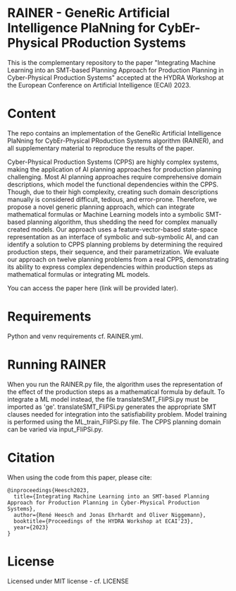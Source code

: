 # RAINER - GeneRic Artificial Intelligence PlaNning for CybEr-Physical PRoduction Systems

This is the complementary repository to the paper "Integrating Machine Learning into an SMT-based Planning Approach for Production Planning in Cyber-Physical Production Systems" accepted at the HYDRA Workshop at the European Conference on Artificial Intelligence (ECAI) 2023.

# Content
The repo contains an implementation of the GeneRic Artificial Intelligence PlaNning for CybEr-Physical PRoduction Systems algorithm (RAINER), and all supplementary material to reproduce the results of the paper.

Cyber-Physical Production Systems (CPPS) are highly complex systems, making the application of AI planning approaches for production planning challenging.
Most AI planning approaches require comprehensive domain descriptions, which model the functional dependencies within the CPPS.
Though, due to their high complexity, creating such domain descriptions manually is considered difficult, tedious, and error-prone.
Therefore, we propose a novel generic planning approach, which can integrate mathematical formulas or Machine Learning models into a symbolic SMT-based planning algorithm, thus shedding the need for complex manually created models. 
Our approach uses a feature-vector-based state-space representation as an interface of symbolic and sub-symbolic AI, and can identify a solution to CPPS planning problems by determining the required production steps, their sequence, and their parametrization.
We evaluate our approach on twelve planning problems from a real CPPS, demonstrating its ability to express complex dependencies within production steps as mathematical formulas or integrating ML models.

You can access the paper here (link will be provided later).

# Requirements 
Python and venv requirements cf. RAINER.yml. 

# Running RAINER
When you run the RAINER.py file, the algorithm uses the representation of the effect of the production steps as a mathematical formula by default. 
To integrate a ML model instead, the file translateSMT_FliPSi.py must be imported as 'ge'.
translateSMT_FliPSi.py generates the appropriate SMT clauses needed for integration into the satisfiability problem. 
Model training is performed using the ML_train_FliPSi.py file. 
The CPPS planning domain can be varied via input_FliPSi.py. 

# Citation
When using the code from this paper, please cite:
```
@inproceedings{Heesch2023,
  title={Integrating Machine Learning into an SMT-based Planning Approach for Production Planning in Cyber-Physical Production Systems},
  author={René Heesch and Jonas Ehrhardt and Oliver Niggemann},
  booktitle={Proceedings of the HYDRA Workshop at ECAI'23},
  year={2023}
}
```

# License
Licensed under MIT license - cf. LICENSE
